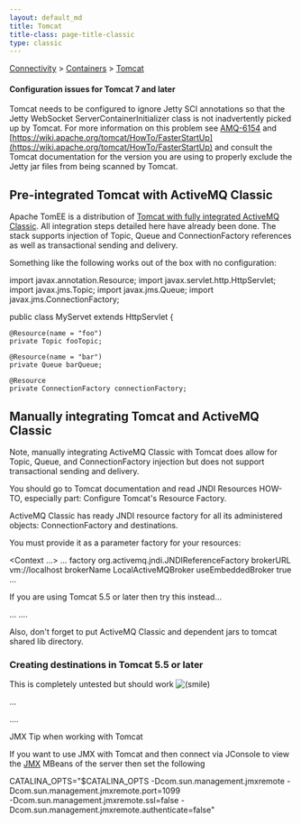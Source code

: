 ```yaml
---
layout: default_md
title: Tomcat 
title-class: page-title-classic
type: classic
---
```


[Connectivity](connectivity) > [Containers](containers) > [Tomcat](tomcat)


#### Configuration issues for Tomcat 7 and later

Tomcat needs to be configured to ignore Jetty SCI annotations so that the Jetty WebSocket ServerContainerInitializer class is not inadvertently picked up by Tomcat. For more information on this problem see [AMQ-6154](https://issues.apache.org/jira/browse/AMQ-6154) and [https://wiki.apache.org/tomcat/HowTo/FasterStartUp](https://wiki.apache.org/tomcat/HowTo/FasterStartUp) and consult the Tomcat documentation for the version you are using to properly exclude the Jetty jar files from being scanned by Tomcat.

Pre-integrated Tomcat with ActiveMQ Classic
-----------------------------------

Apache TomEE is a distribution of [Tomcat with fully integrated ActiveMQ Classic](http://tomee.apache.org/tomcat-/FAQ/jms). All integration steps detailed here have already been done. The stack supports injection of Topic, Queue and ConnectionFactory references as well as transactional sending and delivery.

Something like the following works out of the box with no configuration:

import javax.annotation.Resource;
import javax.servlet.http.HttpServlet;
import javax.jms.Topic;
import javax.jms.Queue;
import javax.jms.ConnectionFactory;

public class MyServet extends HttpServlet {

    @Resource(name = "foo")
    private Topic fooTopic;

    @Resource(name = "bar")
    private Queue barQueue;

    @Resource
    private ConnectionFactory connectionFactory;

Manually integrating Tomcat and ActiveMQ Classic
----------------------------------------

Note, manually integrating ActiveMQ Classic with Tomcat does allow for Topic, Queue, and ConnectionFactory injection but does not support transactional sending and delivery.

You should go to Tomcat documentation and read JNDI Resources HOW-TO, especially part: Configure Tomcat's Resource Factory.

ActiveMQ Classic has ready JNDI resource factory for all its administered objects: ConnectionFactory and destinations.

You must provide it as a parameter factory for your resources:

<Context ...>
  ...
  <Resource name="jms/ConnectionFactory" auth="Container"
            type="org.apache.activemq.ActiveMQConnectionFactory"/>
  <ResourceParams name="jms/ConnectionFactory">
    <parameter>
      <name>factory</name>
      <value>org.activemq.jndi.JNDIReferenceFactory</value>
    </parameter>
    <parameter>
      <name>brokerURL</name>
      <value>vm://localhost</value>
    </parameter>
    <parameter>
      <name>brokerName</name>
      <value>LocalActiveMQBroker</value>
    </parameter>
    <parameter>
      <name>useEmbeddedBroker</name>
      <value>true</value>
    </parameter>
  </ResourceParams>
  ...
</Context>

If you are using Tomcat 5.5 or later then try this instead...

<Context>
    ...
  <Resource name="jms/ConnectionFactory" auth="Container" type="org.apache.activemq.ActiveMQConnectionFactory" description="JMS Connection Factory"
        factory="org.apache.activemq.jndi.JNDIReferenceFactory" brokerURL="vm://localhost" brokerName="LocalActiveMQBroker"/>
    ....
</Context>

Also, don't forget to put ActiveMQ Classic and dependent jars to tomcat shared lib directory.

### Creating destinations in Tomcat 5.5 or later

This is completely untested but should work ![(smile)](https://cwiki.apache.org/confluence/s/en_GB/5997/6f42626d00e36f53fe51440403446ca61552e2a2.1/_/images/icons/emoticons/smile.png)

<Context>
    ...
  <Resource name="jms/someTopic" auth="Container" type="org.apache.activemq.command.ActiveMQTopic" description="my Topic"
        factory="org.apache.activemq.jndi.JNDIReferenceFactory" physicalName="FOO.BAR"/>

  <Resource name="jms/aQueue" auth="Container" type="org.apache.activemq.command.ActiveMQQueue" description="my Queue"
        factory="org.apache.activemq.jndi.JNDIReferenceFactory" physicalName="FOO.BAR"/>
    ....
</Context>

JMX Tip when working with Tomcat

If you want to use JMX with Tomcat and then connect via JConsole to view the [JMX](jmx) MBeans of the server then set the following

CATALINA\_OPTS="$CATALINA\_OPTS -Dcom.sun.management.jmxremote -Dcom.sun.management.jmxremote.port=1099 \
    -Dcom.sun.management.jmxremote.ssl=false -Dcom.sun.management.jmxremote.authenticate=false"

